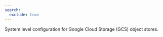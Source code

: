 ```yaml
---
search:
  exclude: true
---
```

<!--start-->

System level configuration for Google Cloud Storage (GCS) object stores.

